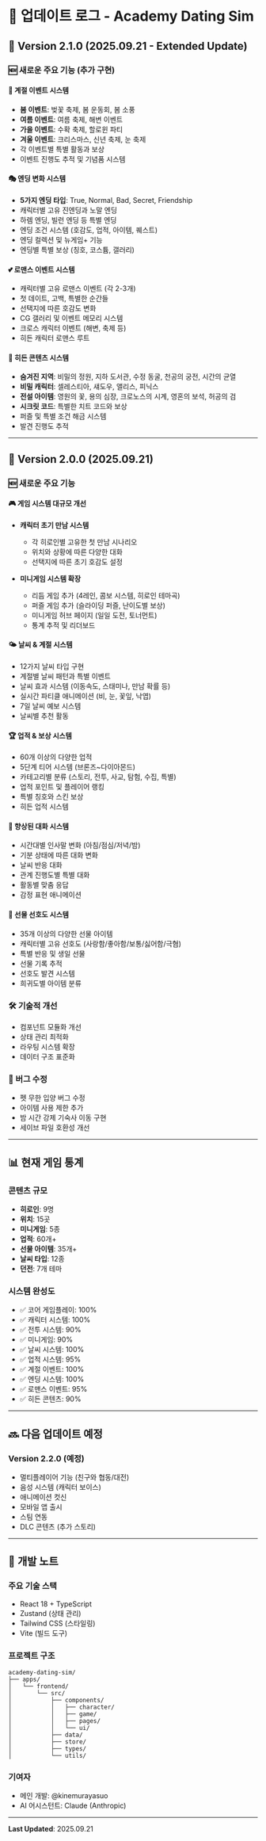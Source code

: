# 📝 업데이트 로그 - Academy Dating Sim

## 🎉 Version 2.1.0 (2025.09.21 - Extended Update)

### 🆕 새로운 주요 기능 (추가 구현)

#### 🎊 계절 이벤트 시스템
- **봄 이벤트**: 벚꽃 축제, 봄 운동회, 봄 소풍
- **여름 이벤트**: 여름 축제, 해변 이벤트
- **가을 이벤트**: 수확 축제, 할로윈 파티
- **겨울 이벤트**: 크리스마스, 신년 축제, 눈 축제
- 각 이벤트별 특별 활동과 보상
- 이벤트 진행도 추적 및 기념품 시스템

#### 🎭 엔딩 변화 시스템
- **5가지 엔딩 타입**: True, Normal, Bad, Secret, Friendship
- 캐릭터별 고유 진엔딩과 노말 엔딩
- 하렘 엔딩, 빌런 엔딩 등 특별 엔딩
- 엔딩 조건 시스템 (호감도, 업적, 아이템, 퀘스트)
- 엔딩 컬렉션 및 뉴게임+ 기능
- 엔딩별 특별 보상 (칭호, 코스튬, 갤러리)

#### 💕 로맨스 이벤트 시스템
- 캐릭터별 고유 로맨스 이벤트 (각 2-3개)
- 첫 데이트, 고백, 특별한 순간들
- 선택지에 따른 호감도 변화
- CG 갤러리 및 이벤트 메모리 시스템
- 크로스 캐릭터 이벤트 (해변, 축제 등)
- 히든 캐릭터 로맨스 루트

#### 🔮 히든 콘텐츠 시스템
- **숨겨진 지역**: 비밀의 정원, 지하 도서관, 수정 동굴, 천공의 궁전, 시간의 균열
- **비밀 캐릭터**: 셀레스티아, 섀도우, 앨리스, 피닉스
- **전설 아이템**: 영원의 꽃, 용의 심장, 크로노스의 시계, 영혼의 보석, 허공의 검
- **시크릿 코드**: 특별한 치트 코드와 보상
- 퍼즐 및 특별 조건 해금 시스템
- 발견 진행도 추적

---

## 🎉 Version 2.0.0 (2025.09.21)

### 🆕 새로운 주요 기능

#### 🎮 게임 시스템 대규모 개선
- **캐릭터 초기 만남 시스템**
  - 각 히로인별 고유한 첫 만남 시나리오
  - 위치와 상황에 따른 다양한 대화
  - 선택지에 따른 초기 호감도 설정

- **미니게임 시스템 확장**
  - 리듬 게임 추가 (4레인, 콤보 시스템, 히로인 테마곡)
  - 퍼즐 게임 추가 (슬라이딩 퍼즐, 난이도별 보상)
  - 미니게임 허브 페이지 (일일 도전, 토너먼트)
  - 통계 추적 및 리더보드

#### 🌤️ 날씨 & 계절 시스템
- 12가지 날씨 타입 구현
- 계절별 날씨 패턴과 특별 이벤트
- 날씨 효과 시스템 (이동속도, 스태미나, 만남 확률 등)
- 실시간 파티클 애니메이션 (비, 눈, 꽃잎, 낙엽)
- 7일 날씨 예보 시스템
- 날씨별 추천 활동

#### 🏆 업적 & 보상 시스템
- 60개 이상의 다양한 업적
- 5단계 티어 시스템 (브론즈~다이아몬드)
- 카테고리별 분류 (스토리, 전투, 사교, 탐험, 수집, 특별)
- 업적 포인트 및 플레이어 랭킹
- 특별 칭호와 스킨 보상
- 히든 업적 시스템

#### 💬 향상된 대화 시스템
- 시간대별 인사말 변화 (아침/점심/저녁/밤)
- 기분 상태에 따른 대화 변화
- 날씨 반응 대화
- 관계 진행도별 특별 대화
- 활동별 맞춤 응답
- 감정 표현 애니메이션

#### 🎁 선물 선호도 시스템
- 35개 이상의 다양한 선물 아이템
- 캐릭터별 고유 선호도 (사랑함/좋아함/보통/싫어함/극혐)
- 특별 반응 및 생일 선물
- 선물 기록 추적
- 선호도 발견 시스템
- 희귀도별 아이템 분류

### 🛠️ 기술적 개선
- 컴포넌트 모듈화 개선
- 상태 관리 최적화
- 라우팅 시스템 확장
- 데이터 구조 표준화

### 🐛 버그 수정
- 펫 무한 입양 버그 수정
- 아이템 사용 제한 추가
- 밤 시간 강제 기숙사 이동 구현
- 세이브 파일 호환성 개선

---

## 📊 현재 게임 통계

### 콘텐츠 규모
- **히로인**: 9명
- **위치**: 15곳
- **미니게임**: 5종
- **업적**: 60개+
- **선물 아이템**: 35개+
- **날씨 타입**: 12종
- **던전**: 7개 테마

### 시스템 완성도
- ✅ 코어 게임플레이: 100%
- ✅ 캐릭터 시스템: 100%
- ✅ 전투 시스템: 90%
- ✅ 미니게임: 90%
- ✅ 날씨 시스템: 100%
- ✅ 업적 시스템: 95%
- ✅ 계절 이벤트: 100%
- ✅ 엔딩 시스템: 100%
- ✅ 로맨스 이벤트: 95%
- ✅ 히든 콘텐츠: 90%

---

## 🔜 다음 업데이트 예정

### Version 2.2.0 (예정)
- 멀티플레이어 기능 (친구와 협동/대전)
- 음성 시스템 (캐릭터 보이스)
- 애니메이션 컷신
- 모바일 앱 출시
- 스팀 연동
- DLC 콘텐츠 (추가 스토리)

---

## 📝 개발 노트

### 주요 기술 스택
- React 18 + TypeScript
- Zustand (상태 관리)
- Tailwind CSS (스타일링)
- Vite (빌드 도구)

### 프로젝트 구조
```
academy-dating-sim/
├── apps/
│   └── frontend/
│       └── src/
│           ├── components/
│           │   ├── character/
│           │   ├── game/
│           │   ├── pages/
│           │   └── ui/
│           ├── data/
│           ├── store/
│           ├── types/
│           └── utils/
```

### 기여자
- 메인 개발: @kinemurayasuo
- AI 어시스턴트: Claude (Anthropic)

---

**Last Updated**: 2025.09.21